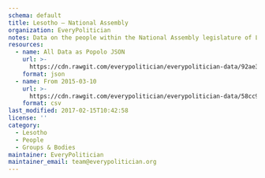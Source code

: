 ```yaml
---
schema: default
title: Lesotho — National Assembly
organization: EveryPolitician
notes: Data on the people within the National Assembly legislature of Lesotho.
resources:
  - name: All Data as Popolo JSON
    url: >-
      https://cdn.rawgit.com/everypolitician/everypolitician-data/92ae3fa880c9bd3761e1c93f36bba4fca584be01/data/Lesotho/Assembly/ep-popolo-v1.0.json
    format: json
  - name: From 2015-03-10
    url: >-
      https://cdn.rawgit.com/everypolitician/everypolitician-data/58cc9fb33e331fe6faa6db14cf9560e506d01b78/data/Lesotho/Assembly/term-9.csv
    format: csv
last_modified: 2017-02-15T10:42:58
license: ''
category:
  - Lesotho
  - People
  - Groups & Bodies
maintainer: EveryPolitician
maintainer_email: team@everypolitician.org
---
```

